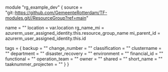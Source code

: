 module "rg_example_dev" {
  source = "git::https://github.com/GemeenteRotterdam/TF-modules.git//ResourceGroup?ref=main"

  name         = ""
  location     = var.location
  rg_name_mi   = azurerm_user_assigned_identity.this.resource_group_name
  mi_parent_id = azurerm_user_assigned_identity.this.id

  tags = {
    backup                = ""
    change_number         = ""
    classification        = ""
    clustername           = ""
    department            = ""
    disaster_recovery     = ""
    environment           = ""
    financial_id          = ""
    functional            = ""
    operation_team        = ""
    owner                 = ""
    shared                = ""
    short_name            = ""
    taaknummer_projecten  = ""
  }
}